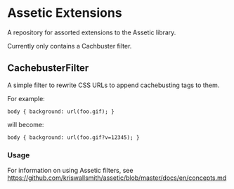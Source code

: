 # Assetic Extensions

A repository for assorted extensions to the Assetic library.

Currently only contains a Cachbuster filter.

## CachebusterFilter

A simple filter to rewrite CSS URLs to append cachebusting tags to them.

For example:

    body { background: url(foo.gif); }

will become:

    body { background: url(foo.gif?v=12345); }

### Usage

For information on using Assetic filters, see
<https://github.com/kriswallsmith/assetic/blob/master/docs/en/concepts.md>
